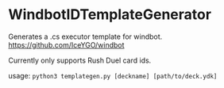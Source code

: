 # WindbotIDTemplateGenerator

Generates a .cs executor template for windbot. https://github.com/IceYGO/windbot

Currently only supports Rush Duel card ids.

usage: `python3 templategen.py [deckname] [path/to/deck.ydk]`
